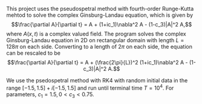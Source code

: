 This project uses the pseudospetral method with fourth-order Runge-Kutta mehtod to solve the complex Ginsburg-Landau equation, which is given by 
$$\frac{\partial A}{\partial t} = A + (1+ic_1)\nabla^2 A - (1-c_3)|A|^2 A,$$
where $A(x,t)$ is a complex valued field. 
The program solves the complex Ginsburg-Landau equation in 2D on rectangular domain with length $L = 128\pi$ on each side. Converting to a length of $2\pi$ on each side,
the equation can be rescaled to be 
$$\frac{\partial A}{\partial t} = A + (\frac{2\pi}{L})^2 (1+ic_1)\nabla^2 A - (1-c_3)|A|^2 A.$$

We use the psedospetral method with RK4 with random initial data in the range $[-1.5,1.5] + i[-1.5,1.5]$ and run until terminal time $T= 10^4$. For parameters, $c_1  = 1.5, 0< c_3<0.75.$
